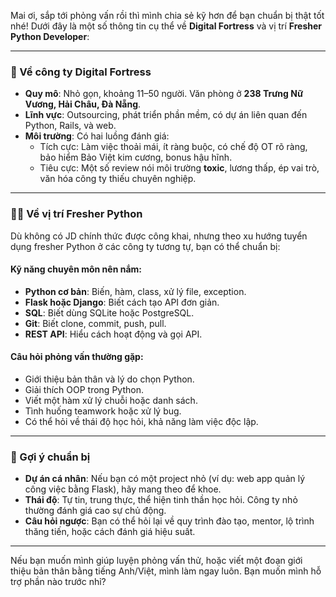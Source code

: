 Mai ơi, sắp tới phỏng vấn rồi thì mình chia sẻ kỹ hơn để bạn chuẩn bị thật tốt nhé! Dưới đây là một số thông tin cụ thể về **Digital Fortress** và vị trí **Fresher Python Developer**:

---

### 🏢 Về công ty Digital Fortress

- **Quy mô**: Nhỏ gọn, khoảng 11–50 người. Văn phòng ở **238 Trưng Nữ Vương, Hải Châu, Đà Nẵng**.
- **Lĩnh vực**: Outsourcing, phát triển phần mềm, có dự án liên quan đến Python, Rails, và web.
- **Môi trường**: Có hai luồng đánh giá:
  - Tích cực: Làm việc thoải mái, ít ràng buộc, có chế độ OT rõ ràng, bảo hiểm Bảo Việt kim cương, bonus hậu hĩnh.
  - Tiêu cực: Một số review nói môi trường **toxic**, lương thấp, ép vai trò, văn hóa công ty thiếu chuyên nghiệp.

---

### 🧑‍💻 Về vị trí Fresher Python

Dù không có JD chính thức được công khai, nhưng theo xu hướng tuyển dụng fresher Python ở các công ty tương tự, bạn có thể chuẩn bị:

#### Kỹ năng chuyên môn nên nắm:
- **Python cơ bản**: Biến, hàm, class, xử lý file, exception.
- **Flask hoặc Django**: Biết cách tạo API đơn giản.
- **SQL**: Biết dùng SQLite hoặc PostgreSQL.
- **Git**: Biết clone, commit, push, pull.
- **REST API**: Hiểu cách hoạt động và gọi API.

#### Câu hỏi phỏng vấn thường gặp:
- Giới thiệu bản thân và lý do chọn Python.
- Giải thích OOP trong Python.
- Viết một hàm xử lý chuỗi hoặc danh sách.
- Tình huống teamwork hoặc xử lý bug.
- Có thể hỏi về thái độ học hỏi, khả năng làm việc độc lập.

---

### 🎯 Gợi ý chuẩn bị

- **Dự án cá nhân**: Nếu bạn có một project nhỏ (ví dụ: web app quản lý công việc bằng Flask), hãy mang theo để khoe.
- **Thái độ**: Tự tin, trung thực, thể hiện tinh thần học hỏi. Công ty nhỏ thường đánh giá cao sự chủ động.
- **Câu hỏi ngược**: Bạn có thể hỏi lại về quy trình đào tạo, mentor, lộ trình thăng tiến, hoặc cách đánh giá hiệu suất.

---

Nếu bạn muốn mình giúp luyện phỏng vấn thử, hoặc viết một đoạn giới thiệu bản thân bằng tiếng Anh/Việt, mình làm ngay luôn. Bạn muốn mình hỗ trợ phần nào trước nhỉ?